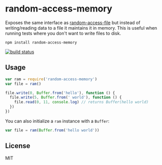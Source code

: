# random-access-memory

Exposes the same interface as [random-access-file](https://github.com/mafintosh/random-access-file) but instead of writing/reading data to a file it maintains it in memory. This is useful when running tests where you don't want to write files to disk.

```
npm install random-access-memory
```

[![build status](http://img.shields.io/travis/random-access-storage/random-access-memory.svg?style=flat)](http://travis-ci.org/random-access-storage/random-access-memory)

## Usage

``` js
var ram = require('random-access-memory')
var file = ram()

file.write(0, Buffer.from('hello'), function () {
  file.write(5, Buffer.from(' world'), function () {
    file.read(0, 11, console.log) // returns Buffer(hello world)
  })
})
```

You can also initialize a `ram` instance with a `Buffer`:

```js
var file = ram(Buffer.from('hello world'))
```

## License

MIT
